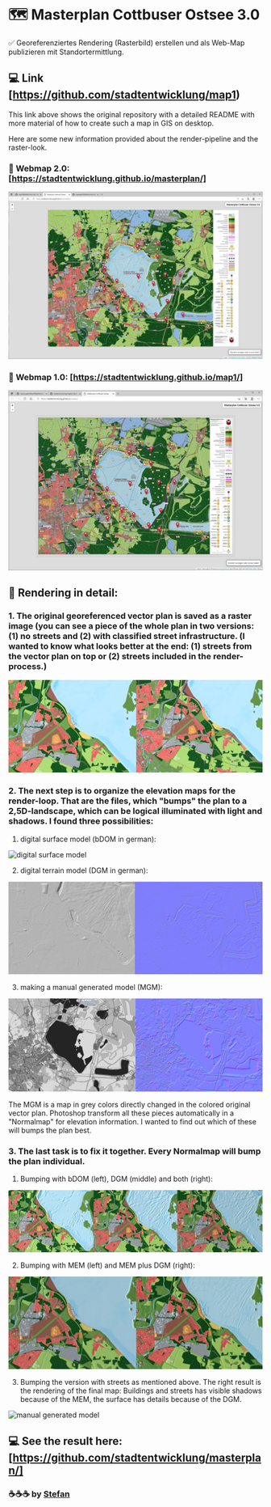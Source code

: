 # :world_map: Masterplan Cottbuser Ostsee 3.0
:white_check_mark: Georeferenziertes Rendering (Rasterbild) erstellen und als Web-Map publizieren mit Standortermittlung.

## :computer: Link [https://github.com/stadtentwicklung/map1)

This link above shows the original repository with a detailed README with more material of how to create such a map in GIS on desktop.

Here are some new information provided about the render-pipeline and the raster-look.   

### :camera_flash: Webmap 2.0: [https://stadtentwicklung.github.io/masterplan/]
![Screenshot der GitHub-Pages App](https://raw.githubusercontent.com/stadtentwicklung/masterplan/master/img/update.JPG)

### :camera_flash: Webmap 1.0: [https://stadtentwicklung.github.io/map1/]
![Screenshot der GitHub-Pages App](https://raw.githubusercontent.com/stadtentwicklung/map1/master/img/screenshot.JPG) 

## :rocket: Rendering in detail:

### 1. The original georeferenced vector plan is saved as a raster image (you can see a piece of the whole plan in two versions: (1) no streets and (2) with classified street infrastructure. (I wanted to know what looks better at the end: (1) streets from the vector plan on top or (2) streets included in the render-process.)   

![screenshot raster image](https://raw.githubusercontent.com/stadtentwicklung/masterplan/master/img/01_plan_raster.png)

### 2. The next step is to organize the elevation maps for the render-loop. That are the files, which "bumps" the plan to a 2,5D-landscape, which can be logical illuminated with light and shadows. I found three possibilities:

1. digital surface model (bDOM in german):     

![digital surface model](https://raw.githubusercontent.com/stadtentwicklung/masterplan/master/img/00_1_bDOM_to_normalmap.png)

2. digital terrain model (DGM in german):

![digital terrain model](https://raw.githubusercontent.com/stadtentwicklung/masterplan/master/img/00_2_dgm_to_normalmap.png)

3. making a manual generated model (MGM):

![manual generated model](https://raw.githubusercontent.com/stadtentwicklung/masterplan/master/img/00_3_greymap_to_normalmap.png)

The MGM is a map in grey colors directly changed in the colored original vector plan. Photoshop transform all these pieces automatically in a "Normalmap" for elevation information. I wanted to find out which of these will bumps the plan best.

### 3. The last task is to fix it together. Every Normalmap will bump the plan individual.

1. Bumping with bDOM (left), DGM (middle) and both (right):

![manual generated model](https://raw.githubusercontent.com/stadtentwicklung/masterplan/master/02_render_bdom_dgm_both.png)

2. Bumping with MEM (left) and MEM plus DGM (right):

![manual generated model](https://raw.githubusercontent.com/stadtentwicklung/masterplan/master/img/03_render_mem_mem-dgm.png)

3. Bumping the version with streets as mentioned above. The right result is the rendering of the final map: Buildings and streets has visible shadows because of the MEM, the surface has details because of the DGM.

![manual generated model](https://raw.githubusercontent.com/stadtentwicklung/masterplan/master/img/04_render_mem_mem-dgm.png)

## :computer: See the result here: [https://github.com/stadtentwicklung/masterplan/]

### :coffee::coffee::coffee: by [Stefan](https://github.com/stefanstoehr)

